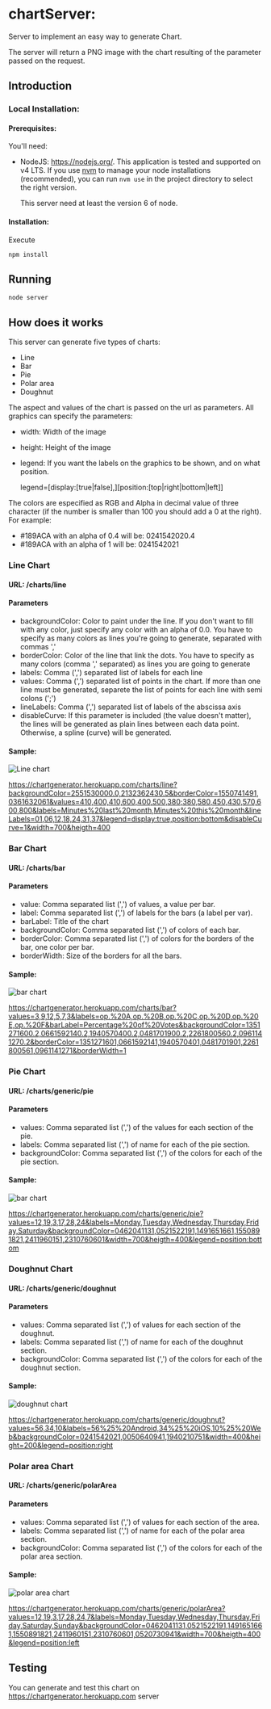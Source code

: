 # chartServer:

Server to implement an easy way to generate Chart.

The server will return a PNG image with the chart resulting of the parameter passed on the request.

## Introduction

### Local Installation:
#### Prerequisites:
You'll need:

- NodeJS: https://nodejs.org/. This application is tested and supported on v4 LTS.
  If you use [nvm](https://github.com/creationix/nvm/) to manage your node
  installations (recommended), you can run `nvm use` in the project directory to
  select the right version.

  This server need at least the version 6 of node.

#### Installation:

Execute

```
npm install
```

## Running

```
node server
```

## How does it works

This server can generate five types of charts:

- Line
- Bar
- Pie
- Polar area
- Doughnut

The aspect and values of the chart is passed on the url as parameters.
All graphics can specify the parameters:
  - width: Width of the image
  - height: Height of the image
  - legend: If you want the labels on the graphics to be shown, and on what position.

    legend=[display:[true|false],][position:[top|right|bottom|left]]

The colors are especified as RGB and Alpha in decimal value of three character (if the number is
smaller than 100 you should add a 0 at the right).
For example:
- #189ACA with an alpha of 0.4 will be: 0241542020.4
- #189ACA with an alpha of 1 will be: 0241542021

### Line Chart

#### URL: /charts/line

#### Parameters
  - backgroundColor: Color to paint under the line. If you don't want to fill with any color, just specify any color with an alpha of 0.0. You have to specify as many colors as lines you're going to generate, separated with commas ','
  - borderColor: Color of the line that link the dots. You have to specify as many colors (comma ',' separated) as lines you are going to generate
  - labels: Comma (',') separated list of labels for each line
  - values: Comma (',') separated list of points in the chart. If more than one line must be generated, separete the list of points for each line with semi colons (';')
  - lineLabels: Comma (',') separated list of labels of the abscissa axis
  - disableCurve: If this parameter is included (the value doesn't matter), the lines will be generated as plain lines between each data point. Otherwise, a spline (curve) will be generated.

#### Sample:

<img src="https://chartgenerator.herokuapp.com/charts/line?backgroundColor=2551530000.0,2132362430.5&borderColor=1550741491,0361632061&values=410,400,410,600,400,500,380;380,580,450,430,570,600,800&labels=Minutes%20last%20month,Minutes%20this%20month&lineLabels=01,06,12,18,24,31,37&legend=display:true,position:bottom&disableCurve=1&width=700&heigth=400" alt="Line chart">

https://chartgenerator.herokuapp.com/charts/line?backgroundColor=2551530000.0,2132362430.5&borderColor=1550741491,0361632061&values=410,400,410,600,400,500,380;380,580,450,430,570,600,800&labels=Minutes%20last%20month,Minutes%20this%20month&lineLabels=01,06,12,18,24,31,37&legend=display:true,position:bottom&disableCurve=1&width=700&heigth=400


### Bar Chart

#### URL: /charts/bar

#### Parameters
  - value: Comma separated list (',') of values, a value per bar.
  - label: Comma separated list (',') of labels for the bars (a label per var).
  - barLabel: Title of the chart
  - backgroundColor: Comma separated list (',') of colors of each bar.
  - borderColor: Comma separated list (',') of colors for the borders of the bar, one color per bar.
  - borderWidth: Size of the borders for all the bars.

#### Sample:

<img src="https://chartgenerator.herokuapp.com/charts/bar?values=3,9,12,5,7,3&labels=op.%20A,op.%20B,op.%20C,op.%20D,op.%20E,op.%20F&barLabel=Percentage%20of%20Votes&backgroundColor=1351271600.2,0661592140.2,1940570400.2,0481701900.2,2261800560.2,0961141270.2&borderColor=1351271601,0661592141,1940570401,0481701901,2261800561,0961141271&borderWidth=1" alt="bar chart">

https://chartgenerator.herokuapp.com/charts/bar?values=3,9,12,5,7,3&labels=op.%20A,op.%20B,op.%20C,op.%20D,op.%20E,op.%20F&barLabel=Percentage%20of%20Votes&backgroundColor=1351271600.2,0661592140.2,1940570400.2,0481701900.2,2261800560.2,0961141270.2&borderColor=1351271601,0661592141,1940570401,0481701901,2261800561,0961141271&borderWidth=1


### Pie Chart

#### URL: /charts/generic/pie

#### Parameters
  - values: Comma separated list (',') of the values for each section of the pie.
  - labels: Comma separated list (',') of name for each of the pie section.
  - backgroundColor: Comma separated list (',') of the colors for each of the pie section.

#### Sample:

<img src="https://chartgenerator.herokuapp.com/charts/generic/pie?values=12,19,3,17,28,24&labels=Monday,Tuesday,Wednesday,Thursday,Friday,Saturday&backgroundColor=0462041131,0521522191,1491651661,1550891821,2411960151,2310760601&width=700&heigth=400&legend=position:bottom" alt="bar chart">

https://chartgenerator.herokuapp.com/charts/generic/pie?values=12,19,3,17,28,24&labels=Monday,Tuesday,Wednesday,Thursday,Friday,Saturday&backgroundColor=0462041131,0521522191,1491651661,1550891821,2411960151,2310760601&width=700&heigth=400&legend=position:bottom

### Doughnut Chart

#### URL: /charts/generic/doughnut

#### Parameters
  - values: Comma separated list (',') of values for each section of the doughnut.
  - labels: Comma separated list (',')  of name for each of the doughnut section.
  - backgroundColor: Comma separated list (',') of the colors for each of the doughnut section.

#### Sample:

<img src="https://chartgenerator.herokuapp.com/charts/generic/doughnut?values=56,34,10&labels=56%25%20Android,34%25%20iOS,10%25%20Web&backgroundColor=0241542021,0050640941,1940210751&width=400&height=200&legend=position:right" alt="doughnut chart">

https://chartgenerator.herokuapp.com/charts/generic/doughnut?values=56,34,10&labels=56%25%20Android,34%25%20iOS,10%25%20Web&backgroundColor=0241542021,0050640941,1940210751&width=400&height=200&legend=position:right


### Polar area Chart

#### URL: /charts/generic/polarArea

#### Parameters

  - values: Comma separated list (',') of values for each section of the area.
  - labels: Comma separated list (',') of name for each of the polar area section.
  - backgroundColor: Comma separated list (',') of the colors for each of the polar area section.

#### Sample:

<img src="https://chartgenerator.herokuapp.com/charts/generic/polarArea?values=12,19,3,17,28,24,7&labels=Monday,Tuesday,Wednesday,Thursday,Friday,Saturday,Sunday&backgroundColor=0462041131,0521522191,1491651661,1550891821,2411960151,2310760601,0520730941&width=700&heigth=400&legend=position:left" alt="polar area chart">

https://chartgenerator.herokuapp.com/charts/generic/polarArea?values=12,19,3,17,28,24,7&labels=Monday,Tuesday,Wednesday,Thursday,Friday,Saturday,Sunday&backgroundColor=0462041131,0521522191,1491651661,1550891821,2411960151,2310760601,0520730941&width=700&heigth=400&legend=position:left


## Testing

You can generate and test this chart on https://chartgenerator.herokuapp.com server